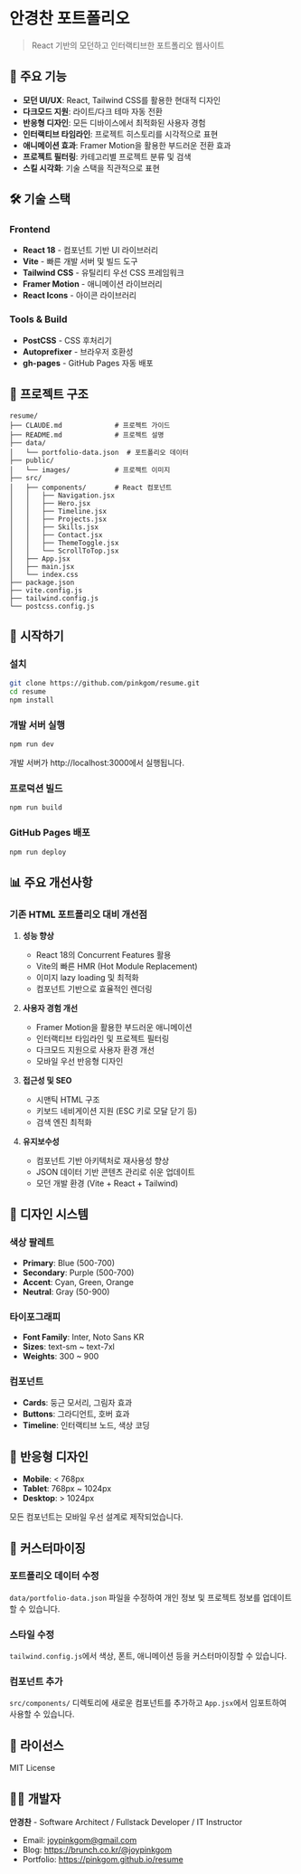 # 안경찬 포트폴리오

> React 기반의 모던하고 인터랙티브한 포트폴리오 웹사이트

## 🚀 주요 기능

- **모던 UI/UX**: React, Tailwind CSS를 활용한 현대적 디자인
- **다크모드 지원**: 라이트/다크 테마 자동 전환
- **반응형 디자인**: 모든 디바이스에서 최적화된 사용자 경험
- **인터랙티브 타임라인**: 프로젝트 히스토리를 시각적으로 표현
- **애니메이션 효과**: Framer Motion을 활용한 부드러운 전환 효과
- **프로젝트 필터링**: 카테고리별 프로젝트 분류 및 검색
- **스킬 시각화**: 기술 스택을 직관적으로 표현

## 🛠 기술 스택

### Frontend
- **React 18** - 컴포넌트 기반 UI 라이브러리
- **Vite** - 빠른 개발 서버 및 빌드 도구
- **Tailwind CSS** - 유틸리티 우선 CSS 프레임워크
- **Framer Motion** - 애니메이션 라이브러리
- **React Icons** - 아이콘 라이브러리

### Tools & Build
- **PostCSS** - CSS 후처리기
- **Autoprefixer** - 브라우저 호환성
- **gh-pages** - GitHub Pages 자동 배포

## 📁 프로젝트 구조

```
resume/
├── CLAUDE.md             # 프로젝트 가이드
├── README.md             # 프로젝트 설명
├── data/
│   └── portfolio-data.json  # 포트폴리오 데이터
├── public/
│   └── images/           # 프로젝트 이미지
├── src/
│   ├── components/       # React 컴포넌트
│   │   ├── Navigation.jsx
│   │   ├── Hero.jsx
│   │   ├── Timeline.jsx
│   │   ├── Projects.jsx
│   │   ├── Skills.jsx
│   │   ├── Contact.jsx
│   │   ├── ThemeToggle.jsx
│   │   └── ScrollToTop.jsx
│   ├── App.jsx
│   ├── main.jsx
│   └── index.css
├── package.json
├── vite.config.js
├── tailwind.config.js
└── postcss.config.js
```

## 🚀 시작하기

### 설치

```bash
git clone https://github.com/pinkgom/resume.git
cd resume
npm install
```

### 개발 서버 실행

```bash
npm run dev
```

개발 서버가 http://localhost:3000에서 실행됩니다.

### 프로덕션 빌드

```bash
npm run build
```

### GitHub Pages 배포

```bash
npm run deploy
```

## 📊 주요 개선사항

### 기존 HTML 포트폴리오 대비 개선점

1. **성능 향상**
   - React 18의 Concurrent Features 활용
   - Vite의 빠른 HMR (Hot Module Replacement)
   - 이미지 lazy loading 및 최적화
   - 컴포넌트 기반으로 효율적인 렌더링

2. **사용자 경험 개선**
   - Framer Motion을 활용한 부드러운 애니메이션
   - 인터랙티브 타임라인 및 프로젝트 필터링
   - 다크모드 지원으로 사용자 환경 개선
   - 모바일 우선 반응형 디자인

3. **접근성 및 SEO**
   - 시맨틱 HTML 구조
   - 키보드 네비게이션 지원 (ESC 키로 모달 닫기 등)
   - 검색 엔진 최적화

4. **유지보수성**
   - 컴포넌트 기반 아키텍처로 재사용성 향상
   - JSON 데이터 기반 콘텐츠 관리로 쉬운 업데이트
   - 모던 개발 환경 (Vite + React + Tailwind)

## 🎨 디자인 시스템

### 색상 팔레트
- **Primary**: Blue (500-700)
- **Secondary**: Purple (500-700)
- **Accent**: Cyan, Green, Orange
- **Neutral**: Gray (50-900)

### 타이포그래피
- **Font Family**: Inter, Noto Sans KR
- **Sizes**: text-sm ~ text-7xl
- **Weights**: 300 ~ 900

### 컴포넌트
- **Cards**: 둥근 모서리, 그림자 효과
- **Buttons**: 그라디언트, 호버 효과
- **Timeline**: 인터랙티브 노드, 색상 코딩

## 📱 반응형 디자인

- **Mobile**: < 768px
- **Tablet**: 768px ~ 1024px
- **Desktop**: > 1024px

모든 컴포넌트는 모바일 우선 설계로 제작되었습니다.

## 🔧 커스터마이징

### 포트폴리오 데이터 수정

`data/portfolio-data.json` 파일을 수정하여 개인 정보 및 프로젝트 정보를 업데이트할 수 있습니다.

### 스타일 수정

`tailwind.config.js`에서 색상, 폰트, 애니메이션 등을 커스터마이징할 수 있습니다.

### 컴포넌트 추가

`src/components/` 디렉토리에 새로운 컴포넌트를 추가하고 `App.jsx`에서 임포트하여 사용할 수 있습니다.

## 📄 라이선스

MIT License

## 👨‍💻 개발자

**안경찬** - Software Architect / Fullstack Developer / IT Instructor

- Email: joypinkgom@gmail.com
- Blog: https://brunch.co.kr/@joypinkgom
- Portfolio: https://pinkgom.github.io/resume